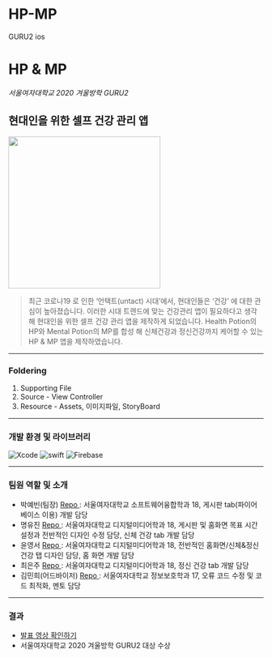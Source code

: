 # HP-MP
GURU2 ios
# HP & MP
 *서울여자대학교 2020 겨울방학 GURU2*
 <br>

 ## 현대인을 위한 셀프 건강 관리 앱
 <img src="https://user-images.githubusercontent.com/51286963/92994590-9d0aef00-f536-11ea-8822-99b9a521ace4.png" height="300"> 

 > 최근 코로나19 로 인한 ‘언택트(untact) 시대’에서, 현대인들은 ‘건강’ 에 대한 관심이 높아졌습니다. 이러한 시대 트렌드에 맞는 건강관리 앱이 필요하다고 생각해 현대인을 위한 셀프 건강 관리 앱을 제작하게 되었습니다. Health Potion의 HP와 Mental Potion의 MP를 합성 해 신체건강과 정신건강까지 케어할 수 있는 HP & MP 앱을 제작하였습니다.

 ------------

 ### Foldering
 1. Supporting File
 2. Source - View Controller
 3. Resource - Assets, 이미지파일, StoryBoard

 ------------
 ### 개발 환경 및 라이브러리
 ![Xcode](https://img.shields.io/badge/Xcode-11.5-blue)
 ![swift](https://img.shields.io/badge/swift-5.0-green)
 ![Firebase](https://img.shields.io/badge/Firebase-Analytics-yellow)

 ------------
 ### 팀원 역할 및 소개
 - 박예빈(팀장) [ Repo ](https://github.com/beansbin) : 서울여자대학교 소프트웨어융합학과 18, 게시판 tab(파이어베이스 이용) 개발 담당<br>
 - 명유진 [ Repo ](https://github.com/Yujin-m) : 서울여자대학교 디지털미디어학과 18, 게시판 및 홈화면 목표 시간 설정과 전반적인 디자인 수정 담당, 신체 건강 tab 개발 담당<br>
 - 윤영서 [ Repo ](https://github.com/realwhyjay) : 
 서울여자대학교 디지털미디어학과 18, 전반적인 홈화면/신체&정신건강 탭 디자인 담당, 홈 화면 개발 담당
 - 최은주 [ Repo ](https://github.com/jane1choi) : 서울여자대학교 디지털미디어학과 18, 정신 건강 tab 개발 담당
 - 김민희(어드바이저) [ Repo ](https://github.com/xwoud) : 서울여자대학교 정보보호학과 17, 오류 코드 수정 및 코드 최적화, 멘토 담당
 ------------
 ### 결과
 - [발표 영상 확인하기](https://youtu.be/lttnKMDCMAM)
 - 서울여자대학교 2020 겨울방학 GURU2 대상 수상
